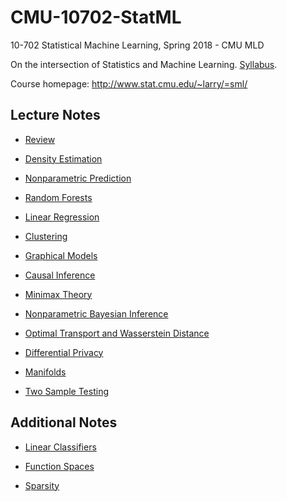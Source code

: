 # CMU-10702-StatML
10-702 Statistical Machine Learning, Spring 2018 - CMU MLD

On the intersection of Statistics and Machine Learning. [Syllabus](./syllabus.pdf).
 
Course homepage: http://www.stat.cmu.edu/~larry/=sml/

## Lecture Notes

- [Review](./0_Review.pdf)

- [Density Estimation](./1_densityestimation.pdf)

- [Nonparametric Prediction](2_NonparametricPrediction.pdf)

- [Random Forests](./3_forests.pdf)

- [Linear Regression ](./4_LinearRegression.pdf)

- [Clustering ](./5_clustering.pdf)

- [Graphical Models ](./6_GraphicalModels.pdf)

- [Causal Inference ](./7_Causation.pdf)

- [Minimax Theory ](./8_minimax.pdf)

- [Nonparametric Bayesian Inference ](./9_nonparbayes.pdf)

- [Optimal Transport and Wasserstein Distance ](./10_Opt.pdf)

- [Differential Privacy ](./11_diffpriv.pdf)

- [Manifolds ](./12_Manifolds.pdf)

- [Two Sample Testing ](./13_TwoSample.pdf)

## Additional Notes
- [Linear Classifiers](./linearclassification_optional.pdf)

- [Function Spaces](./functionspaces_optional.pdf)

- [Sparsity ](./Sparsity_optional.pdf)



 
